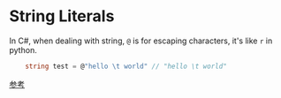 
# String Literals

In C#, when dealing with string, `@` is for escaping characters, it's like `r` in python.
```c#
    string test = @"hello \t world" // "hello \t world"
```

[参考](https://msdn.microsoft.com/en-us/library/aa691090(v=vs.71).aspx)